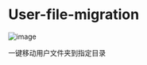 # User-file-migration
![image](https://img.shields.io/github/downloads/w19996/User-file-migration/total)

一键移动用户文件夹到指定目录
